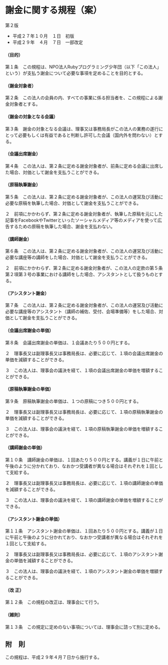 # 謝金に関する規程（案）

第２版

 * 平成２７年１０月　１日　初版
 * 平成２９年　４月　７日　一部改定

#### （目的）

第１条　この規程は、NPO法人Rubyプログラミング少年団（以下「この法人」という）が支払う謝金について必要な事項を定めることを目的とする。

#### （謝金対象者）

第２条　この法人の会員の内、すべての事業に係る担当者を、この規程による謝金対象者とする。

#### （謝金の対象となる会議）

第３条　謝金の対象となる会議は、理事又は事務局長がこの法人の業務の遂行にとって必要もしくは有益であると判断し許可した会議（国内外を問わない）とする。

#### （会議出席謝金）

第４条　この法人は、第２条に定める謝金対象者が、前条に定める会議に出席した場合、対価として謝金を支払うことができる。

#### （原稿執筆謝金）

第５条　この法人は、第２条に定める謝金対象者が、この法人の運営及び活動に必要な原稿を執筆した場合、対価として謝金を支払うことができる。

２　前項にかかわらず、第２条に定める謝金対象者が、執筆した原稿を元にした記事をFacebookやTwitterといったソーシャルメディア等のメディアを使って広告するための原稿を執筆した場合、謝金を支払わない。

#### （講師謝金）

第６条　この法人は、第２条に定める謝金対象者が、この法人の運営及び活動に必要な講座等の講師をした場合、対価として謝金を支払うことができる。

２　前項にかかわらず、第２条に定める謝金対象者が、この法人の定款の第５条第２項第３号の事業における講師をした場合、アシスタントとして扱うものとする。

#### （アシスタント謝金）

第７条　この法人は、第２条に定める謝金対象者が、この法人の運営及び活動に必要な講座等のアシスタント（講師の補佐、受付、会場準備等）をした場合、対価として謝金を支払うことができる。

#### （会議出席謝金の単価）

第８条　会議出席謝金の単価は、１会議あたり５００円とする。

２　理事長又は副理事長又は事務局長は、必要に応じて、１項の会議出席謝金の単価を減額することができる。

３　この法人は、理事会の議決を経て、１項の会議出席謝金の単価を増額することができる。

#### （原稿執筆謝金の単価）

第９条　原稿執筆謝金の単価は、１つの原稿につき５００円とする。

２　理事長又は副理事長又は事務局長は、必要に応じて、１項の原稿執筆謝金の単価を減額することができる。

３　この法人は、理事会の議決を経て、１項の原稿執筆謝金の単価を増額することができる。

#### （講師謝金の単価）

第１０条　講師謝金の単価は、１回あたり５００円とする。講義が１日に午前と午後のように分かれており、なおかつ受講者が異なる場合はそれぞれを１回として支給する。

２　理事長又は副理事長又は事務局長は、必要に応じて、１項の講師謝金の単価を減額することができる。

３　この法人は、理事会の議決を経て、１項の講師謝金の単価を増額することができる。

#### （アシスタント謝金の単価）

第１１条　アシスタント謝金の単価は、１回あたり５００円とする。講義が１日に午前と午後のように分かれており、なおかつ受講者が異なる場合はそれぞれを１回として支給する。

２　理事長又は副理事長又は事務局長は、必要に応じて、１項のアシスタント謝金の単価を減額することができる。

３　この法人は、理事会の議決を経て、１項のアシスタント謝金の単価を増額することができる。

#### （改 正）

第１２条　この規程の改正は、理事会にて行う。

#### （雑則）

第１３条　この規定に定めのない事項については、理事会に諮って別に定める。

## 附　則

この規程は、平成２９年４月７日から施行する。
